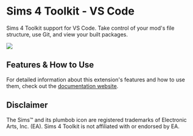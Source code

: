 # Sims 4 Toolkit - VS Code

Sims 4 Toolkit support for VS Code. Take control of your mod's file structure,
use Git, and view your built packages.

![](https://raw.githubusercontent.com/sims4toolkit/s4tk-vscode/main/screenshots/preview.png)

## Features & How to Use

For detailed information about this extension's features and how to use them,
check out the [documentation website](https://vscode.sims4toolkit.com/).

## Disclaimer

The Sims™ and its plumbob icon are registered trademarks of Electronic Arts,
Inc. (EA). Sims 4 Toolkit is not affiliated with or endorsed by EA.
